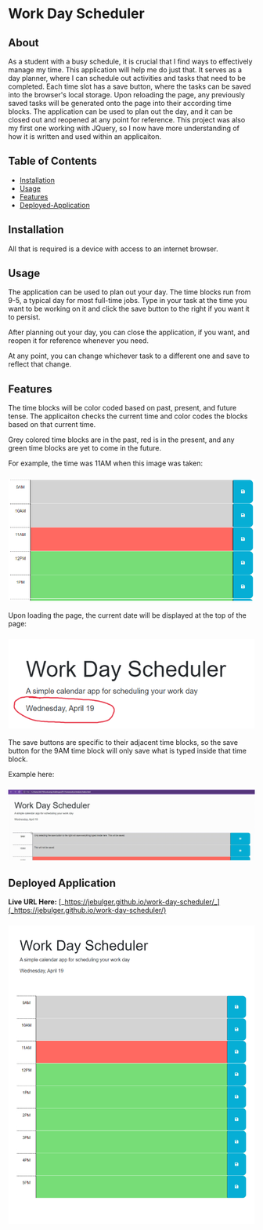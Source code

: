 # Work Day Scheduler

## About
As a student with a busy schedule, it is crucial that I find ways to effectively manage my time. This application will help me do just that. It serves as a day planner, where I can schedule out activities and tasks that need to be completed. Each time slot has a save button, where the tasks can be saved into the browser's local storage. Upon reloading the page, any previously saved tasks will be generated onto the page into their according time blocks. The application can be used to plan out the day, and it can be closed out and reopened at any point for reference. This project was also my first one working with JQuery, so I now have more understanding of how it is written and used within an applicaiton.
## Table of Contents
- [Installation](#installation)
- [Usage](#usage)
- [Features](#features)
- [Deployed-Application](#deployed-application)

## Installation
All that is required is a device with access to an internet browser.
## Usage
The application can be used to plan out your day. The time blocks run from 9-5, a typical day for most full-time jobs. Type in your task at the time you want to be working on it and click the save button to the right if you want it to persist.

After planning out your day, you can close the application, if you want, and reopen it for reference whenever you need.

At any point, you can change whichever task to a different one and save to reflect that change.

## Features
The time blocks will be color coded based on past, present, and future tense. The applicaiton checks the current time and color codes the blocks based on that current time. 

Grey colored time blocks are in the past, red is in the present, and any green time blocks are yet to come in the future.

For example, the time was 11AM when this image was taken: 
### ![](./assets/images/05-hw-color-feature.png)

Upon loading the page, the current date will be displayed at the top of the page:
### ![](./assets/images/05-hw-time-feature.png)

The save buttons are specific to their adjacent time blocks, so the save button for the 9AM time block will only save what is typed inside that time block.

Example here:
### ![](./assets/images/05-hw-save-feature.gif)


## Deployed Application
**Live URL Here:** [_https://jebulger.github.io/work-day-scheduler/_](_https://jebulger.github.io/work-day-scheduler/)

### ![](./assets/images/05-hw-2-full-size.png)
